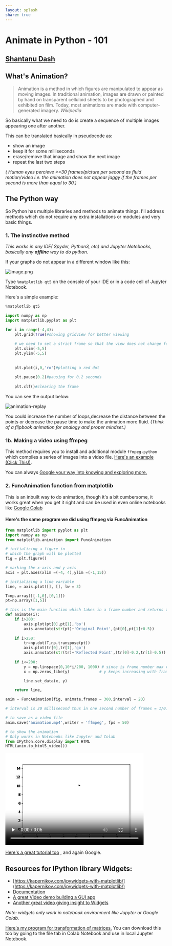 ```yaml
---
layout: splash
share: true
---
```


# Animate in Python - 101

## [Shantanu Dash](https://shantanu.rocks)

## What's Animation?

>Animation is a method in which figures are manipulated to appear as moving images. In traditional animation, images are drawn or painted by hand on transparent celluloid sheets to be photographed and exhibited on film. Today, most animations are made with computer-generated imagery. _Wikipedia_

So basically what we need to do is create a sequence of multiple images appearing one after another.

This can be translated basically in pseudocode as:
- show an image
- keep it for some milliseconds
- erase/remove that image and show the next image
- repeat the last two steps

_( Human eyes percieve >=30 frames/picture per second as fluid motion/video i.e. the animation does not appear jaggy if the frames per second is more than equal to 30.)_

## The Python way

So Python has multiple libraries and methods to animate things. I'll address methods which do not require any extra installations or modules and very basic things.

### 1. The instinctive method

_This works in any IDE( Spyder, Python3, etc) and Jupyter Notebooks, basically any **offline** way to do python._

If your graphs do not appear in a different window like this:

![image.png](one.png)

Type `%matplotlib qt5` on the console of your IDE or in a code cell of Jupyter Notebook.

Here's a simple example:


```python
%matplotlib qt5
```


```python
import numpy as np
import matplotlib.pyplot as plt
```


```python
for i in range(-4,4):
    plt.grid(True)#showing gridview for better viewing
    
    # we need to set a strict frame so that the view does not change for each loop
    plt.xlim(-5,5)
    plt.ylim(-5,5)
    
    
    plt.plot(i,0,'ro')#plotting a red dot
    
    plt.pause(0.2)#pausing for 0.2 seconds
    
    plt.clf()#clearing the frame
```

You can see the output below:

![animation-replay](two.gif)

You could increase the number of loops,decrease the distance between the points or decrease the pause time to make the animation more fluid. _(Think of a flipbook animation for analogy and proper mindset.)_

### 1b. Making a video using ffmpeg

This method requires you to install and additional module `ffmpeg-python` which compiles a series of images into a video file. [Here's an example (Click This!)](https://colab.research.google.com/drive/1zx1a_N2O89cz1CMj1SLeZ_uPuMTveNoT?usp=sharing).

You can always [Google your way into knowing and exploring more.](https://google.com)

### 2. FuncAnimation function from matplotlib

This is an inbuilt way to do animation, though it's a bit cumbersome, it works great when you get it right and can be used in even online notebooks like [Google Colab](https://colab.research.google.com/)
#### Here's the same program we did using ffmpeg via FuncAnimation


```python
from matplotlib import pyplot as plt
import numpy as np
from matplotlib.animation import FuncAnimation

# initializing a figure in
# which the graph will be plotted
fig = plt.figure()

# marking the x-axis and y-axis
axis = plt.axes(xlim =(-4, 4),ylim =(-1,15))

# initializing a line variable
line, = axis.plot([], [], lw = 3)

T=np.array([[-1,0],[0,1]])
pt=np.array([1,5])

# this is the main function which takes in a frame number and returns the new data values
def animate(i):
    if i>200:
        axis.plot(pt[0],pt[1],'bo')
        axis.annotate(str(pt)+'Original Point',(pt[0],pt[1]+0.5))
        
    if i>250:
        tr=np.dot(T,np.transpose(pt))
        axis.plot(tr[0],tr[1],'go')
        axis.annotate(str(tr)+'Reflected Point',(tr[0]-0.2,tr[1]-0.5))
        
    if i<=200:
        y = np.linspace(0,10*i/200, 1000) # since is frame number max val of i is 300 thus the size of 
        x = np.zeros_like(y)             # y keeps increasing with frame till 2/3rd of the total animation

        line.set_data(x, y)

    return line,

anim = FuncAnimation(fig, animate,frames = 300,interval = 20)

# interval is 20 millisecond thus in one second number of frames = 1/0.020= 50 frames/sec

```


```python
# to save as a video file
anim.save('animation.mp4',writer = 'ffmpeg', fps = 50) 
```


```python
# to show the animation
# Only works in Notebooks like Jupyter and Colab
from IPython.core.display import HTML
HTML(anim.to_html5_video())
```




<video width="432" height="288" controls autoplay loop>
  <source type="video/mp4" src="data:video/mp4;base64,AAAAIGZ0eXBNNFYgAAACAE00ViBpc29taXNvMmF2YzEAAAAIZnJlZQAAR55tZGF0AAACoAYF//+c
3EXpvebZSLeWLNgg2SPu73gyNjQgLSBjb3JlIDE2MyAtIEguMjY0L01QRUctNCBBVkMgY29kZWMg
LSBDb3B5bGVmdCAyMDAzLTIwMjEgLSBodHRwOi8vd3d3LnZpZGVvbGFuLm9yZy94MjY0Lmh0bWwg
LSBvcHRpb25zOiBjYWJhYz0xIHJlZj0zIGRlYmxvY2s9MTowOjAgYW5hbHlzZT0weDM6MHgxMTMg
bWU9aGV4IHN1Ym1lPTcgcHN5PTEgcHN5X3JkPTEuMDA6MC4wMCBtaXhlZF9yZWY9MSBtZV9yYW5n
ZT0xNiBjaHJvbWFfbWU9MSB0cmVsbGlzPTEgOHg4ZGN0PTEgY3FtPTAgZGVhZHpvbmU9MjEsMTEg
ZmFzdF9wc2tpcD0xIGNocm9tYV9xcF9vZmZzZXQ9LTIgdGhyZWFkcz0zIGxvb2thaGVhZF90aHJl
YWRzPTEgc2xpY2VkX3RocmVhZHM9MCBucj0wIGRlY2ltYXRlPTEgaW50ZXJsYWNlZD0wIGJsdXJh
eV9jb21wYXQ9MCBjb25zdHJhaW5lZF9pbnRyYT0wIGJmcmFtZXM9MyBiX3B5cmFtaWQ9MiBiX2Fk
YXB0PTEgYl9iaWFzPTAgZGlyZWN0PTEgd2VpZ2h0Yj0xIG9wZW5fZ29wPTAgd2VpZ2h0cD0yIGtl
eWludD0yNTAga2V5aW50X21pbj0yNSBzY2VuZWN1dD00MCBpbnRyYV9yZWZyZXNoPTAgcmNfbG9v
a2FoZWFkPTQwIHJjPWNyZiBtYnRyZWU9MSBjcmY9MjMuMCBxY29tcD0wLjYwIHFwbWluPTAgcXBt
YXg9NjkgcXBzdGVwPTQgaXBfcmF0aW89MS40MCBhcT0xOjEuMDAAgAAAABhnZAAerNlBsJaEAAAD
AAQAAAMBkDxYtlgAAAAGaOvjyyLAAAACoAYF//+c3EXpvebZSLeWLNgg2SPu73gyNjQgLSBjb3Jl
IDE2MyAtIEguMjY0L01QRUctNCBBVkMgY29kZWMgLSBDb3B5bGVmdCAyMDAzLTIwMjEgLSBodHRw
Oi8vd3d3LnZpZGVvbGFuLm9yZy94MjY0Lmh0bWwgLSBvcHRpb25zOiBjYWJhYz0xIHJlZj0zIGRl
YmxvY2s9MTowOjAgYW5hbHlzZT0weDM6MHgxMTMgbWU9aGV4IHN1Ym1lPTcgcHN5PTEgcHN5X3Jk
PTEuMDA6MC4wMCBtaXhlZF9yZWY9MSBtZV9yYW5nZT0xNiBjaHJvbWFfbWU9MSB0cmVsbGlzPTEg
OHg4ZGN0PTEgY3FtPTAgZGVhZHpvbmU9MjEsMTEgZmFzdF9wc2tpcD0xIGNocm9tYV9xcF9vZmZz
ZXQ9LTIgdGhyZWFkcz0zIGxvb2thaGVhZF90aHJlYWRzPTEgc2xpY2VkX3RocmVhZHM9MCBucj0w
IGRlY2ltYXRlPTEgaW50ZXJsYWNlZD0wIGJsdXJheV9jb21wYXQ9MCBjb25zdHJhaW5lZF9pbnRy
YT0wIGJmcmFtZXM9MyBiX3B5cmFtaWQ9MiBiX2FkYXB0PTEgYl9iaWFzPTAgZGlyZWN0PTEgd2Vp
Z2h0Yj0xIG9wZW5fZ29wPTAgd2VpZ2h0cD0yIGtleWludD0yNTAga2V5aW50X21pbj0yNSBzY2Vu
ZWN1dD00MCBpbnRyYV9yZWZyZXNoPTAgcmNfbG9va2FoZWFkPTQwIHJjPWNyZiBtYnRyZWU9MSBj
cmY9MjMuMCBxY29tcD0wLjYwIHFwbWluPTAgcXBtYXg9NjkgcXBzdGVwPTQgaXBfcmF0aW89MS40
MCBhcT0xOjEuMDAAgAAABsJliIQAM//+9uy+BTX9n9CXESzF2kpwPiqkgIB3NMAAAAMAAHgdKF7o
OEqr0MAAHConwNx8wB0DJv2798vtIeGv6QgkeDbwF+UPTzC0Bae267AqB8jLijiflLkcXCBDqJ6n
71JttoaPZUd5SCMD4v9zKnCUX8aPtMwhUK94Xfeq/17IcUwJGamo67XmVspdZ+Um9judgFTOOvdX
9d/7NgH5bvdiplpadcrwwgByiwFvmPIgVp2dpwgOg24LV4MLHP24o/7YO3urcgAAgbNyx+/9KwSl
rmLQjsUYiWXAtUJEjqeic/5lL7+7Pk/9t+hKyiNHiUTdRpHX5+sNleHT/XeqcQ/L7byGgZcmEMcv
Pvl7Rrrk7EdHzkyF9lGr00wcYPKdgRkwJ+FuQWMLumi55OuuchHCz6CHO83CYjBs2P7YWplsAVY8
rg9ODwHqgGabHwZ2AZEABXeDwfm5m37Kywh3Rm4GCZHHb1DjhZheB15bOq6BJTSNJhonLK3fuNZN
ezzbuWp75slCoB7T0iHO1PZFhORNGKpK/qnmGgZr3zfyJhrcbKO/YDG1bOWBfxGKYQdrArsjoNxw
360wTVSdReVKV/Da7w4Xskmdo12BqhLNGk88CZElwYeFPMHR+JHE3f+EyQ0e3L9YnL6C2Onc+JRr
OwQDM22vcWYd9hvmfZBcq+jYl+gXYWkYpVlfChys5oai0VqlniRXvzpo33TYdqTaMRFsrlNK8Z84
CzyBTqzKXWkUtjMBD9kTY4Tmn0QAADAHieUYK7Q82q0PfpHGKqpK/6Zxx3LyqIweK98H0w3gKSNo
0zLIsfC9Y4YMT+BRxcJDgQgL0gsGJ/MOL7mehqrw/K27VwOeIAAHnLenOXCC/zASXQqM1AauxR9X
iEl/DXjWSYyAvhffvpYC9UJI+vJFeqPUcqP/2pZnJgpgRtDkKfbKV4DHrm/wBRWj9CkKWe+DvleC
Xndv1WanhqlDcL6Kp3MFxn3gMywGEqU0Ijq04d4CDVHbuwk4zGCPABpYLAGl0GXL7Ipf56IIKsUo
q2dBuc7PUvlfgHs9eJZwL7wGcNtc9QCb0wp0YnRvLUdSTAejxjLzfg59Q5/Ps4vRVAkZK7MKMwGY
QRy3ROX1sSGq8dYUB0qgQTzeUYI3aevVzsxa6olbliE5E6M2fEHn/EIkeyivbIwq1RGFPKVVnH8O
Opy1G/bckd7RRDFPYyoOAti+cczJh73WBg/GGKK5Xie1dHCeDv3sSYiuZHgUj+U+GJZET9SVlMrs
HU5bnyMMTABo0DKJvpyk7niH2XTxVwgrB7xgdhYvWXZI/2Ak/UAOw2wDLbIa9r1PFWTNRXNVo0Sj
KGc4Juy2IRdI6wcxodajv7gdYGR9I/Ul20LYU8ZxfDY4MC8cveFd8i00yc3xOS28V1ap//3w8wXJ
0ZkJ4ESG+M0lk1QjqmulnQHTUDVQzcB4CkNYrcFMDX3GtSqn/d6dA2NAzsVvPWLGI7wIUD3Bq3aC
GYHDZx6FLVtUH40pCgp7zDpa/2KICg69mqlSUjCDFWibnJLQlk347jmZ6eAhv+P8VVN8Be8tLDaL
Jzam8resf24feYaEDAX7KVXlcaXfXmFDFGz8zZnNRz7oSwPfFvIqYwCtqsiL2V2bweH9RJ3Spdde
pZxvB1bgVF+ipwsHkTJN6IGqWcaCMcpf0ASmhd/fSqLe5mK/+zhbt1ds7MYubfdbaQn7ledgik+4
GYN47bIP2JjUBVlcXFJCg4SUogYyS2y3N620BaavkOCp3LGnzPxJrjC6bwdPkG9MRuyEMgwCyZ5e
6igvbg0Ay6rTt67san+hBP+7L5snqzS2xfm2z4or2fMs341jdKsYfXbboo4KdcXz+RP/cWRKNtda
qJnUA55amW4ul1EpmEkrCFJ4FD+GVir8hbBYQVsY/IH+u4//u+MXCtGPvKAef0hIls1LigDq8nvX
000XVRxLbavqGIRG01F6/8MrYx43ijjMbu/VNL1QYtJDc6KhfUU+hWIR0kBBN1Grwe2yGlynmbwc
DoW5eydWoxvg9LcV+eIQ5ccRQc3JZoRP1D1kADkkJHde32uD8rTBwl9ODOr41E3Ge4Pugq+J+3vY
Gq3zErpUnpUgSSFHOMmXxrFWR6LKBODBQPXh/TW2tFctjGG5cpH5wVzAqHy2G+kst9CkHVNvOP40
omRcn9tHluz7bTBAi85xTihPA2eS9bWqLizA5DIXEaK5vR4ch/JSCa1x+bztyf4KKUezhW8aDhZX
cOuY4tJfpyLttAdHjoXJ/at//jQ0XjyCBIBhnfN6RgZkAKbQQQAAARNBmiRsQz/+nhABuS3UdQBE
lbY0UlQJYtwhr6lyk1EF6q/LTFONawFneU6xDlXWaIpH6RVRrrBRjv1MvR0l8FG9GDijmaZLfR+e
cb2v7lT1A3DMo7gb2gW+jA8v+Pxb7nei45msuhggbQ+vpldqofkjPr9gHT//RcG9A2lM2XgmWtcT
WMp25NqjUgNM+VYSfapIFTlOjBYkoIF0TmY1tpR7G2NWDUZQegX8dtaCVbp8WxUhNhAwY06Du+vP
jpYXiScfqa2xzLpmt30YEyy/mHKKTW9D+6ijlO53sRC0zzcbCg23Uj+tqj0EG3VTDo5K8FaQ9zGl
+GUco0z1RW0YatwLdy/nwwZhGg0oqagwdoQMX1Kz8AAAADdBnkJ4hH8BDTL0zfkGSfQ08pI40BNy
hz2cF3+EnMJT5coDw2oGzORRXXXWXkSkTC/iNuCXVMZzAAAAIwGeYXRH/wDiRTFlCGU9jdCpPxHo
eWAAAAMAQ9wTRzlnYJDQAAAAHAGeY2pH/wAAKyodMy3c29TD+zHy2HQ9HviI84EAAABBQZpoSahB
aJlMCGf//p4QAABT/dY4Ah4YC229RoTPdkZPfWpgzuWgAxPcTb0BvEE6bLUWSJLnQ0wrm/+HF6Q1
IKkAAAAhQZ6GRREsI/8BDTLVRZossN3ZXMXRqhU6SyWPn1k38lzxAAAAHAGepXRH/wAAKygMcgds
2CvXZ3GhyDv0Jm1qPOEAAAAUAZ6nakf/AAArObED0D8i+L3nQMMAAAAdQZqsSahBbJlMCGf//p4Q
AABUUnkaRqHxcTexp4AAAAAaQZ7KRRUsI/8BDTLVRZogrYR71kB4yaqUHnEAAAAUAZ7pdEf/AAAr
IunjyO3fBD8hWmwAAAATAZ7rakf/AAArMtgnnL2g8LuEwAAAABdBmvBJqEFsmUwIZ//+nhAAAFRS
pMOnAQAAABdBnw5FFSwj/wENMtVFmiypCPesb+3GfwAAABIBny10R/8AACs+keOS6Hh6ZsEAAAAS
AZ8vakf/AAArKgoH7RrwXvNgAAAAKUGbNEmoQWyZTAhn//6eEAAAp+HXBxMgtSnzZr+yfUrndNf/
UY7jNYgQAAAAF0GfUkUVLCP/AQ0y1UWaLKkI96xv7cZ/AAAAEwGfcXRH/wAAKxhpPn5LNqJGxhEA
AAASAZ9zakf/AAArKgoH7RrwXvNgAAAAMkGbeEmoQWyZTAhn//6eEAAAp+/9GSAb2gdoOrkHc11h
t2hE4t/ph5FHXVv8ExqFGjP1AAAAGEGflkUVLCP/AQ0y1Us29Zg4IA1GenvxRgAAABQBn7V0R/8A
AFaJhALfuCkacLC0gQAAABIBn7dqR/8AAFZzXSPQPqzwoREAAAAXQZu8SahBbJlMCGf//p4QAACn
/+tsKW4AAAAXQZ/aRRUsI/8BDTLVSzRBWPx71jf24z8AAAASAZ/5dEf/AABWRc4zyOz4gelAAAAA
EwGf+2pH/wAAVmWwONy9oPC7hMEAAAAXQZvgSahBbJlMCGf//p4QAACoodW2FLcAAAAXQZ4eRRUs
I/8BDTLVSzRZTfj3rG/txn4AAAATAZ49dEf/AABWUBieJQUuEG3SgAAAABIBnj9qR/8AAFZUCkft
GvBe82EAAAAXQZokSahBbJlMCGf//p4QAACn7/0ZMgQAAAAXQZ5CRRUsI/8BDTLVSzRZTfj3rG/t
xn8AAAATAZ5hdEf/AABWiYQvE2V0EFOJgAAAABIBnmNqR/8AAFZzXSPQPqzwoREAAAAYQZpoSahB
bJlMCGf//p4QAACoBV+GyZAhAAAAF0GehkUVLCP/AQ0y1Us0QVj8e9Y39uM/AAAAEgGepXRH/wAA
VkXOM8js+IHpQQAAABMBnqdqR/8AAFZlsDjcvaDwu4TAAAAAKEGarEmoQWyZTAhn//6eEAABT8Ou
DiZBalPmzX9k+pXO6a/+nqxjlh4AAAAXQZ7KRRUsI/8BDTLVSzRZTfj3rG/txn8AAAASAZ7pdEf/
AABWfR4zkuh4embAAAAAEgGe62pH/wAAVlQKR+0a8F7zYAAAABhBmvBJqEFsmUwIZ//+nhAAAVAK
vLGS8CEAAAAXQZ8ORRUsI/8BDTLVVmiyl9j3rG/txn8AAAATAZ8tdEf/AACtEwhOE2V0EFOJgQAA
ABIBny9qR/8AAKyoCsftGvBe82AAAAAYQZs0SahBbJlMCGf//p4QAAFQCr8NkvAgAAAAF0GfUkUV
LCP/AQ0y1VZospfY96xv7cZ/AAAAEwGfcXRH/wAArRMIThNldBBTiYAAAAASAZ9zakf/AACs5rVj
0D6s8KEQAAAAF0GbeEmoQWyZTAhn//6eEAABT9/6Ml4FAAAAF0GflkUVLCP/AQ0y1VZogq/se9Y3
9uM/AAAAEgGftXRH/wAArIuW08js+IHpQQAAABMBn7dqR/8AAKzLYFtcvaDwu4TBAAAAF0GbvEmo
QWyZTAhn//6eEAABT+Dw5LwIAAAAF0Gf2kUVLCP/AQ0y1VZospfY96xv7cZ/AAAAEgGf+XRH/wAA
rPo205LoeHpmwAAAABIBn/tqR/8AAKyoCsftGvBe82EAAAAXQZvgSahBbJlMCF///oywAAFS4sJ6
JKkAAAAXQZ4eRRUsI/8BDTLVVmiyl9j3rG/txn4AAAATAZ49dEf/AACtEwhOE2V0EFOJgAAAABIB
nj9qR/8AAKzmtWPQPqzwoREAAAAgQZojSahBbJlMCGf//p4QAAKgAeYQW1bJV4LgDQnTlQ8AAAAX
QZ5BRRUsI/8BDTLVVmiyl9j3rG/txn8AAAASAZ5iakf/AACs5rVj0D6s8KEQAAAAGUGaZ0moQWyZ
TAhn//6eEAACn7/0Y43jUPEAAAAXQZ6FRRUsI/8BDTLVbNEFXcx71jf24z8AAAASAZ6kdEf/AAFZ
FygTyOz4gelBAAAAEwGepmpH/wABWZbAoFy9oPC7hMEAAAAYQZqrSahBbJlMCGf//p4QAAKgFX4b
JbAgAAAAF0GeyUUVLCP/AQ0y1WzRBV3Me9Y39uM/AAAAEgGe6HRH/wABWRcoE8js+IHpQQAAABMB
nupqR/8AAVmWwKBcvaDwu4TAAAAAF0Ga70moQWyZTAhn//6eEAACn8HhyWwIAAAAF0GfDUUVLCP/
AQ0y1WzRZSuY96xv7cZ/AAAAEgGfLHRH/wABWfRoE5LoeHpmwQAAABIBny5qR/8AAVlQC8ftGvBe
82EAAAAXQZszSahBbJlMCGf//p4QAAKfv/RktgQAAAAXQZ9RRRUsI/8BDTLVbNFlK5j3rG/txn4A
AAATAZ9wdEf/AAFaJhCME2V0EFOJgQAAABIBn3JqR/8AAVnNZePQPqzwoRAAAAAYQZt3SahBbJlM
CGf//p4QAAKgFX4bJbAgAAAAF0GflUUVLCP/AQ0y1WzRBV3Me9Y39uM/AAAAEgGftHRH/wABWRco
E8js+IHpQAAAABMBn7ZqR/8AAVmWwKBcvaDwu4TBAAAAKEGbu0moQWyZTAhn//6eEAAFPw64OJkF
qU+bNf2T6lc7pr/6erGOUh8AAAAXQZ/ZRRUsI/8BDTLVbNFlK5j3rG/txn4AAAASAZ/4dEf/AAFZ
9GgTkuh4embBAAAAEgGf+mpH/wABWVALx+0a8F7zYAAAABlBm/9JqEFsmUwIZ//+nhAABT9/6Mcb
xpDxAAAAF0GeHUUVLCP/AQ0y1ZmiylMY96xv7cZ/AAAAEwGePHRH/wACtEwhCBNldBBTiYAAAAAS
AZ4+akf/AAKzmsbj0D6s8KEQAAAAGEGaI0moQWyZTAhn//6eEAAFQCr8NkswIQAAABdBnkFFFSwj
/wENMtWZospTGPesb+3GfgAAABMBnmB0R/8AArRMIQgTZXQQU4mBAAAAEgGeYmpH/wACs5rG49A+
rPChEAAAABdBmmdJqEFsmUwIZ//+nhAABT9/6MlmBQAAABdBnoVFFSwj/wENMtWZogq5jHvWN/bj
PwAAABIBnqR0R/8AArIuSpPI7PiB6UEAAAATAZ6makf/AAKzLYEqXL2g8LuEwQAAABdBmqtJqEFs
mUwIZ//+nhAABT+Dw5LMCAAAABdBnslFFSwj/wENMtWZospTGPesb+3GfgAAABIBnuh0R/8AArPo
ypOS6Hh6ZsEAAAASAZ7qakf/AAKyoA3H7RrwXvNgAAAAF0Ga70moQWyZTAhf//6MsAAFS4sJ6Gyo
AAAAF0GfDUUVLCP/AQ0y1ZmiylMY96xv7cZ/AAAAEwGfLHRH/wACtEwhCBNldBBTiYEAAAASAZ8u
akf/AAKzmsbj0D6s8KERAAAAI0GbMkmoQWyZTAhn//6eEAAKgAeYQXn1+LOZGVk/zF2SjPVBAAAA
F0GfUEUVLCP/AQ0y1ZmiylMY96xv7cZ+AAAAEgGfcWpH/wACs5rG49A+rPChEQAAABlBm3ZJqEFs
mUwIZ//+nhAACn7/0Y4FkaIeAAAAF0GflEUVLCP/AQ0y1fNEFXEMe9Y39uM/AAAAEgGfs3RH/wAF
ZFyPk8js+IHpQQAAABMBn7VqR/8ABWZbAj5cvaDwu4TAAAAAF0GbukmoQWyZTAhn//6eEAAKfweH
JYwJAAAAF0Gf2EUVLCP/AQ0y1fNFlKIY96xv7cZ/AAAAEgGf93RH/wAFZ9GPk5LoeHpmwAAAABIB
n/lqR/8ABWVAEcftGvBe82EAAAAXQZv+SahBbJlMCGf//p4QAAp+/9GSxgQAAAAXQZ4cRRUsI/8B
DTLV80WUohj3rG/txn8AAAATAZ47dEf/AAVomEIAE2V0EFOJgQAAABIBnj1qR/8ABWVAEcftGvBe
82AAAAAYQZoiSahBbJlMCGf//p4QAAqAVfhsljAgAAAAF0GeQEUVLCP/AQ0y1fNFlKIY96xv7cZ/
AAAAEwGef3RH/wAFaJhCABNldBBTiYAAAAASAZ5hakf/AAVnNYjj0D6s8KERAAAAF0GaZkmoQWyZ
TAhn//6eEAAKfv/RksYEAAAAF0GehEUVLCP/AQ0y1fNEFXEMe9Y39uM/AAAAEgGeo3RH/wAFZFyP
k8js+IHpQQAAABMBnqVqR/8ABWZbAj5cvaDwu4TBAAAAKEGaqkmoQWyZTAhn//6eEAAU/Drg4mQW
pT5s1/ZPqVzumv/p6sY5Qh8AAAAXQZ7IRRUsI/8BDTLV80WUohj3rG/txn4AAAASAZ7ndEf/AAVn
0Y+Tkuh4embAAAAAEgGe6WpH/wAFZUARx+0a8F7zYQAAACNBmu5JqEFsmUwIZ//+nhAAFP3/sqAE
Vn5wYZPBT3wQKiIgwAAAABdBnwxFFSwj/wENMtamiylAGPesb+3GfgAAABMBnyt0R/8ACtEwg/AT
ZXQQU4mBAAAAEgGfLWpH/wAKzmsM49A+rPChEQAAABdBmzJJqEFsmUwIZ//+nhAAFRQ5vsJxNwAA
ABdBn1BFFSwj/wENMtamiCrgDHvWN/bjPwAAABIBn290R/8ACsi5GZPI7PiB6UAAAAATAZ9xakf/
AArMtgRmXL2g8LuEwQAAABhBm3ZJqEFsmUwIZ//+nhAAFQCr8NksMCAAAAAXQZ+URRUsI/8BDTLW
pogq4Ax71jf24z8AAAASAZ+zdEf/AArPoxmTkuh4embBAAAAEwGftWpH/wAKzLYEZly9oPC7hMAA
AAAXQZu6SahBbJlMCGf//p4QABT+Dw5LDAkAAAAXQZ/YRRUsI/8BDTLWpospQBj3rG/txn8AAAAS
AZ/3dEf/AArPoxmTkuh4embAAAAAEgGf+WpH/wAKyoAZx+0a8F7zYQAAABdBm/5JqEFsmUwIX//+
jLAAFS4sJ6GMqAAAABdBnhxFFSwj/wENMtamiylAGPesb+3GfwAAABMBnjt0R/8ACtEwg/ATZXQQ
U4mBAAAAEgGePWpH/wAKzmsM49A+rPChEAAAACNBmiFJqEFsmUwIZ//+nhAAKgAeYQXn1+LOPOot
yz7JRnooIAAAABdBnl9FFSwj/wENMtamiylAGPesb+3GfwAAABIBnmBqR/8ACs5rDOPQPqzwoRAA
AAAdQZplSahBbJlMCGf//p4QACn7/0Y6uAME5NYA3oEAAAAXQZ6DRRUsI/8BDTLYDRBVvgx71jf2
4z8AAAASAZ6idEf/ABWRci2TyOz4gelBAAAAEwGepGpH/wAVmWwItly9oPC7hMEAAAAXQZqpSahB
bJlMCGf//p4QACn8HhyWDAkAAAAXQZ7HRRUsI/8BDTLYDRZSfBj3rG/txn8AAAASAZ7mdEf/ABWf
Ri2Tkuh4embAAAAAEgGe6GpH/wAVlQApx+0a8F7zYAAAABdBmu1JqEFsmUwIZ//+nhAAKfv/RksG
BQAAABdBnwtFFSwj/wENMtgNFlJ8GPesb+3GfgAAABMBnyp0R/8AFaJhB9ATZXQQU4mAAAAAEgGf
LGpH/wAVnNYU49A+rPChEQAAABhBmzFJqEFsmUwIZ//+nhAAKgFX4bJYMCEAAAAXQZ9PRRUsI/8B
DTLYDRZSfBj3rG/txn8AAAATAZ9udEf/ABWiYQfQE2V0EFOJgAAAABIBn3BqR/8AFZzWFOPQPqzw
oRAAAAAXQZt1SahBbJlMCGf//p4QACn7/0ZLBgUAAAAXQZ+TRRUsI/8BDTLYDRBVvgx71jf24z8A
AAASAZ+ydEf/ABWRci2TyOz4gelAAAAAEwGftGpH/wAVmWwItly9oPC7hMEAAAAtQZu5SahBbJlM
CGf//p4QAFR/o+gQhFotSn4+Wx2x3wtSucUQciznJjLFNDegAAAAF0Gf10UVLCP/AQ0y2A0WUnwY
96xv7cZ/AAAAEgGf9nRH/wAVn0Ytk5LoeHpmwQAAABIBn/hqR/8AFZUAKcftGvBe82AAAAAnQZv9
SahBbJlMCF///oywAFS4sPnAcjjdjBxQSPN59YdlUpN0gGNBAAAAF0GeG0UVLCP/AQ0y2tospPQY
96xv7cZ+AAAAEwGeOnRH/wArKAxIjS0FLhBt0oEAAAASAZ48akf/ACs5rCTj0D6s8KERAAAAF0Ga
IUmoQWyZTAhf//6MsABVEMbaEMGVAAAAF0GeX0UVLCP/AQ0y2togq3oMe9Y39uM/AAAAEgGefnRH
/wArIuRVk8js+IHpQQAAABMBnmBqR/8AKzLYEVZcvaDwu4TAAAAAF0GaZUmoQWyZTAhf//6MsABV
ENLyHQOnAAAAF0Geg0UVLCP/AQ0y2tospPQY96xv7cZ+AAAAEgGeonRH/wArPoxVk5LoeHpmwQAA
ABIBnqRqR/8AKyoAScftGvBe82EAAAJJQZqpSahBbJlMCFf//jhAAUbUIujM7t8ExsyAhUrtzEVE
wLp34SqCRQocTF7gl7io0slzjDX4AtgJqqAIOiU3re3XyZ/UrtUzJ0iOkmAYNBiJc3m0VIWcZbTU
+m0JKKbAi+AcUKVNP7jDNO2yuqsYrD6up9KuzkybJUnZp6Vfi+6NExsx7bSBIoO6A7cwRhpzp9Kn
Qhq0x5mAr6HZdbG5cE3HrSoF47DLjAf41wNP9lDlA6g30huvgKhJ5J3HD29dC5GTp1yzbDMlMHhW
iZvo4DpiJUSw17BUDgepUhBmO70jkM+0FERgvRSBeoA1NxBDwWuQXGYkkDNN3wUzdhN02+398h3K
SxEYYoe8swAMBMSQaI4NV0UYkojA/A6Trn1YOePaQq5lCFrLHfpqziWLU1m1dkMSbKT0PykcZTE/
euL1mybqXI5vKIUdDXZhN11UzpZx+vtiPftbRx2Qct75ommSV2vVvlb4UKwwoE+0VoXGBV55PE9j
Im8rr4+cinO8t9vm5W6UeScx7jn5hnWyEoVi4Kx24EmEdDl6E+f8HUyAG9xLlBz8l2XycRHMitoT
g9oqApMsnCM6RfgObkSM+IAfg7GVdyhQD7zumAhSNJeKvuJWZ2Hvm6FT+EyaHuzl5otoUKWZj2Nt
3LS+Dd75s7vZ/2VmiR1R3jICkq+eRaaACtG1i6I5yYB1OKwjAIQiUJKWcd++4claExRpfrZeKPjT
f4aElV2VFL5R8gT1q5GyOXKgHEoFuczqYFX1BUX3rvloyg32h33BAAAAH0Gex0UVLCP/AQ0y2tjw
yze/LAdmN7/OCKpZxqXheQ8AAAATAZ7mdEf/ACtEwg+QE2V0EFOJgAAAABkBnuhqR/8ABPswkE03
M9lOaunomlfqkEZAAAABVEGa6kmoQWyZTAhX//44QAAlsAniAoYrFmcyqqs9H76tNpOI0VWTk1jn
NlSDtKkIVmAAnp1BsINfQ5bcDdNFse3K4PoxxJuKECHIegCZyTWo8fEMGfYa1BNNDaj9RUIpEe5p
8PAtuXUibSd3owoGeJ7Bqh+5hUi8MeQnr/XWvlXOs3AEFnPOFsC8115WZmXRfJryYj4HYAqoqgpa
i7qToU6ueD+o1n4jECMGVxX+ZHcYDq5fGxJkHhNmstBFX9kpbyZFhzVnR9xdcM0uOCPMfT94RT+3
1jB7qFpdcg06cbCZSt4OPDkrLFrnqiqzULQIh7Q/53n1v/PpMmmx5bKlDfF4RYw1OQSGreuLL6Mb
XS12rLC97sdQ/NoPZ75C6NNGu40GipgfzvdS0eFFAyuQ2lUwqCJR2LvEFsnvNkw1Q+8iAybvwx2h
FYFmF3Elfzr/kaqW3oEAAAEEQZsLSeEKUmUwIV/+OEAAJaJqgBaxV491PwlWMIC4ddnI6XNXhmZI
y6iv83m31+YDO71cjTfXm25p22S+2m3oPS8eClgzQW9EH/Wud9NBh1kykrz0HCEAp2ZMlgxKBr03
04g7Pb/y24hL2LW2nme3rKLPhunxHGVPupsKfLNhI9ndhr2RQg1ygZLyEKZR1lzb0EevgNGwTseO
zu5pbEgbn8QbaPH1mAZb0Hu7qoxO75HoP4B5d/uUv+DTQP/53iXsVVSK+znpwiuL7d0Kz7tfDRtB
g3KJJb6f653E3Vf0FEfN55Pw6ferb9k29P4i653GaSGdeG/FM1yd2ZcArU6pVD1Lb0AAAADKQZss
SeEOiZTAhf/+jLAACcEMEAQje+iyb+Ja2+oQuR2PX8vRHEJZUpqsvVw6jL9O1AXtFtO7RQekvIR6
r85qtbHs9p+MC8vSRUnqAPn9dLWwz1ZHBmxpnFgQgCMv+DRkjQ6NDp+Jg7XaYMuWWNGpFwXmFVxV
vzAtMDOEEL2DoguR/TntqY+C6/RwTTQ2z9Ow9YCBSQqHiBREr8OtbZIpLs1kijfRsF+u6mVrDcdX
VVsPGRoKK2iE5sT/Q1EVm2ekTB0ulcbuxes/0gAAAKNBm01J4Q8mUwIX//6MsAAJwQwQBCN7338k
7FnXeuVRVL91m88WEGLRTApZIEgEJA4AgkZ9kHgD94gLi0ZdnONxlJHxEN0rGAez+iXg62+xQ4Nl
B/GLwufpYWUue5w0OIGgSzs1d4jCr7waCLFzI0B78rApJzZzAmFI1wJt37u9VRY9ArFhpvstaIKH
KRSf5tpZ68/DjjwF9TZ/e7dcY8WzNdMLAAAA/kGbcEnhDyZTAhn//p4QAAmr/9cAHSGDpwFVV/C8
7ysQLqSO++QTz3D4su14MD4vTb0tgZy/TckGOSxnKDEEs3fcKlGTJbN0cQEZ7b9rTUt7bPtdjMk2
wBV9XJ9ysUgCTzoEui8K3Fe91eOIvHd6jJB51lhwFkXVPAAM3bNDjg63gonuDHUPTCD02+3Ii3st
OjGMaT2zzF3jF+JNfasYxOXfB0wsad9Ux2XQ/JTqgs4504nzYnKd7KulXL5Aj8AAncwVN4XOcGsB
zwDPWsXfB26TYC29GxdsoqFG7LblBuWo9NWATmsYgdvJ5bSWZAIk0Mny64uzScT2Z3vXsx/5AAAA
EUGfjkURPCP/AQ0y1Wl4VubBAAAADwGfr2pH/wACfKZSboip+AAAAMBBm7RJqEFomUwIZ//+nhAA
Cakh4AHSGC2YjeVLvWvwrpkpWiv0RXMcwiyzuam4vWihV6bajk+rx2zYev0rMhg/Q7bxoytSrbWG
86T+5+9VOIKvCvUBkwwU7WXRKXR2Ike3THveYlxGZy1uYlVVft25OYQ9soffBvjquUuSUwHeHcH0
GU3t3ZPUhF42vduokJlHjMbQ1pPK9Swzyp+n0CKQNajUjYgxmMt3i/7t3xyRdJ4EIZP+2en7KU/O
EN2Li8AAAAARQZ/SRREsI/8BDTLVaPZv7zcAAAAMAZ/xdEf/AAE+FyRLAAAADAGf82pH/wABPs1i
lwAAAKJBm/hJqEFsmUwIZ//+nhAACakh4AHSGC2BNiSTXb0Z0CUNHeHUBA4KwdVhEC6FKIEKSvoy
mqdOY/F/QXI1VbOjnu7hzVtldGV8jjyeLQRcBmACu95QIuJJKlUGZoBAD7h5WHdgtUhHwa3DKL+E
jwnKHacp02ptNT4UDpwGOSppzPIH2PRE9wlZ6vltm6g4bc5dNUJQj6zIzZVJwbFVmTdqW3sAAAAT
QZ4WRRUsI/8BDTLVks3FMXbIEAAAAAwBnjV0R/8AAT4XJEsAAAAMAZ43akf/AAE+zWKXAAAAZEGa
PEmoQWyZTAhn//6eEAAI6RLkAcmcBRLn3AWNUA0hPPqlNsR1HtKjKj5YQp4bISCPzFMLR/VQrcYb
NO3T10TalZBY74lsmhXB4Yc0064oV919UvJ4ZMfYzStwcFlGy4i6Im4AAAARQZ5aRRUsI/8BDTLV
aYKoDbEAAAAMAZ55dEf/AAE+FyRLAAAADAGee2pH/wABPs1ilwAAAGxBmmBJqEFsmUwIZ//+nhAA
Cakh4AHSGCv5l+3PgovqLUxE5qZ5v2bX4IZoBH8bSiLnzccCX9RabfZhQGDSShuCuIPrEIWrz/sJ
IjEXmj1exmx5r76jpCtiIusKZKeSrV8Ll1ozdrpNm/nBHrEAAAATQZ6eRRUsI/8BDTLV5Z43vf1M
IAAAAAwBnr10R/8AAT4XJEsAAAAMAZ6/akf/AAE+zWKXAAAAOUGapEmoQWyZTAhn//6eEAAI6RTI
AG6z2s7p4XwUoMQ1y/eXJ5pJfh5hAqRq1UHoMH/gqhe1KnCggAAAABNBnsJFFSwj/wENMtWGXOCP
rbfBAAAADAGe4XRH/wABPhckSwAAAAwBnuNqR/8AAT7NYpcAAABDQZroSahBbJlMCGf//p4QAAjp
EuQBx2XcANNgdFWz+/UdlfgUAGwB91j8Opqaq3dS9+wMjP+vR1DzKVrtQZLEMy+oIQAAABFBnwZF
FSwj/wENMtVpgqgNsQAAAAwBnyV0R/8AAT4XJEsAAAAMAZ8nakf/AAE+zWKXAAAAQEGbLEmoQWyZ
TAhn//6eEAAJKSHgAWFifEDXIdRsHl6lEqshIHc833006SsnyNNMmolXM63SW0UR67C6T4agRBAA
AAARQZ9KRRUsI/8BDTLVaYKoDbEAAAAMAZ9pdEf/AAE+FyRLAAAADAGfa2pH/wABPs1ilwAAADhB
m3BJqEFsmUwIX//+jLAABMCyo4AmbSxyh6V2vGpeaM6T1HrS7/fj2uqDM7ALHBt5N6jR0UxEvQAA
ABFBn45FFSwj/wENMtVpgqgNsQAAAAwBn610R/8AAT4XJEsAAAAMAZ+vakf/AAE+zWKXAAAAPkGb
tEmoQWyZTAhf//6MsAAJAPcgBBykHVX1544pgd9nenSMNe5bYgdfTSERV7rir8897K1n/3gr8D4b
v5FgAAAAEUGf0kUVLCP/AQ0y1WmCqA2xAAAADAGf8XRH/wABPhckSwAAAAwBn/NqR/8AAT7NYpcA
AAAjQZv4SahBbJlMCFf//jhAACGinYgE0kM1fJjnHOwEefTVYLcAAAARQZ4WRRUsI/8BDTLVaWeA
bYAAAAAMAZ41dEf/AAE+FyRLAAAACwGeN2pH/wAAAwO7AAAAFEGaOUmoQWyZTAhH//3hAAADAG9A
AAAAGGdkAB6s2UGwloQAAAMABAAAAwGQPFi2WAAAAAZo6+PLIsAAAAoAZYiCAA3//vbw/gU2O5jQ
lxHN6J0zH78VuLo0N73OAAADAAA33OZE/sqTBubAAALzSvhHQgOIBqYduZ/L46m1QFuiTNGPCvc4
Ojs356pspb9xq3soABQL+9WbX753cxLHdnRtdMDdM9ryyrBUjnCl2U519DTJQO3G92HsL7PTSK3T
4liMft6WQhMqgRZCS7vAvKgn3w4DvfJBVWbBiCBseYu4CjN5scDQtySW4F9b2Nr9/WNlYPysOCzz
KIrN8WeTbPnzFlf4+wFfEs0SbC/ZwAWN0GIrJacr9XNF2ZafFQtAtyvTd644pqXa2pc8A/zbDb/t
0Ygz/73w+OfBxtckztqgyPotog3woZhevETsns+cJyQxcz/Zb9cctI6dm0gemxFmX0L7Xf4qKQ3j
U2kS5YSgI0EBJjdAOz1n2GFh055BhRnIme9CqekOehXTiS7FE77g4ooeFy1lnWdzOyHE89eHX499
LZyA5npVAwbkA8dYDHAJaAWzsIhJZ7gqDo6/ZcYh0lYUHfq1ICDnXZXaHadJXO2PdWxnld4tZbgQ
4rTSu4XUoFjSMarYaF4E/SghLw3o2TgqKe0RM8IZA5k2Z/oSVIQdAx9i9gWvAt7jwuVslPKyrMBy
vNWycctpOLVoHIHPns/D6pRDz9N/LF0iTKhdHGFrVPJRH0owbANv990FOcsEJeytFjgw+CrykmPu
gyvLx1a7QV/nnD2eIuk7/2HUWf4+q6qq2lzALCrMMXqgHFXExXSDNdpSHatdjcoMp2FPV/hlnP7x
IanoVUumZtSYKKTciqNAJ1iwpkxhxZQmvWJRbi4xz7zUX/aXh7bG/qB4KAK/p3S9i+ux3znpZHKY
IInpTGuf9ACpKV1nKBTbngQu6LD0MvVfZrjvvhgaMwAAScuAP0kWVilnf/wm3xOANUrijFkuzx9x
J3tKwMyccv7dfGAaEkGWLS3WbZSh1u08kb/TlDxZuP3mOn2WzWzRJFb1uCrbbFjVu+qlTD8YALPr
EA/JM7AZ1cGCO5mhh+atEeCgkKaTHpJ7fcBjGinYoujIkTcRrkWurl9utzDveT7S0nzDO3G3Z/o4
NJ4+/OMzodv7gGWZV1fDdukl9XOKrNXWfe3NJMSqNUlcWJaTz8myMISaAYbJbgI8vEjW7D568r4C
+8KGCpP24Jnx5i1UUuvA2vqFcRQSwxQeX14e+Zsc6RobxEgXb5/xsQYsUSCHP3P5J+Kh9ydR/WMY
Ldy21XWVO/NA4cmp8a6pb+QypTf5kWa/1eEVsA9s6+oAdPSQ3KoYFcy5Ir2VtzX5TPOOxjM8CQiU
a4RnfJMeAI/1T5bwZDPMlyTqGUFmEOWZo121nC+jLJzz8co7BoBtiQcIXM+E7KJYAFodbdpusEGQ
nF0LDZwnyA3ZS1osgrJFM1mydpUxQgcPCxURuvaJIA1dlf3a7vduTZVbRvJDflaAUKOYZ7xL8JZr
KkBsBBgjIO+bPvqmUG7NVZrfrOxZBZgB31skmga9dXEoMao813VGdaVaiGtQORpvtUtyS3PstuAp
ZqzBTmzoDyFVsp/UC3OyW4dbgTHGwHvTWca+iuNF6kxyzMadAhLYkTyzIBUwpjZKeRyW6MM0wOJM
xoCtzLhoidZ2CkiECYgXUnf7XyhnpjH0v9jtoJqxkNIJOlUebeLoOSd2ns5b6KJirltvj1WUpqqe
TtIGEYABE2PbTMvtV1Yk1h13P9D4ugonPaAj/RMjmSjKDpIqrnSn1ujunoz5wIEbt6Gdbf4541er
quPVTSCHmUX2sQTsuFvNwJOk3GriUYHnfp8ENaJ/t1kui0sPfP/s4d+pj5uJA6xkjFi6DSjapJfP
8nhc/p9sN8Ate0Grc33Y6FwyNsL7yEwQ6vxUW/MMqWHV7LdoXoo3aN2vnZUIQbqifZadafjPVCck
hZWBDSe7Tea31MdirQOegKC6Z9OLMPlQzrRGstCdMvFt/f7fTzrdAXuDxcMaYtQrSU4s8M+7C611
EVwecfLrJ/cIwRcsHbiEF4RZ7EabFbPNNibGb0HsF9velW1rKB7bqugTbsWqQIw4nuoL6JyP7mgS
TuXgA6IaDbNACjgL3ov5WPfaieZW/qWA1hVqCzKae2YjRgzviJ+QtUOXcDXRUXgSIacKcewaBSu8
1InJLuhCDz7mdx3YN0SRMoWKxUNHoaRbFY5HjDTB4LcRiNX7x7k2IOya+MHpq2dO5IBbMNLr5uI8
2p+hgMYsKyI0KOuVa6IQXFo94X6CA6w4kauYkSyk9WPm/rTeyjczNc7nIL91Mw2L8pvIFDlF+1nR
083VU1IZGbr7LyyUJPN08fPcpEvx+pvJmLvXn2MMNRR5zGo6yeomSawK8nyXRaWKm80ITZctMKEC
u9flD5Ek1KHzYLYp2/oqZ222y9RbI6SUC01KFvvLFYVRgBIqCBmvbxDkJH5XDLv4smhu/S/R1ivN
h//zhUEDjL/Ce4JEbGQjj8y/8RALNisgGpelgcg9MxBiiPN4oLqayuDVg8nf+3cSWR7E5fJZ3bRa
obxW7tQtTw0LXc8G6FIlCBY+TdQXBh9xxzAcnDDzW8XSVQN3l4Nh2vdS1HZggASxFtfwWJrz8Ike
q62IuOg9UwRABjWPFYWQJNKage0eIdM0DEvJpPtPLn1spQPRfnaMSS5CPQEnGvfWH/d/qRwd1GH7
HzVbnJytK/4QgGOzK9HkP5VdeQPZvQY+BoeS23WxKbXw3Con33/j55N7520w/8Tu5Y/voWHk536F
yxuV4/P/cWo+V8YBbkl8fqXwoHTbbKm9dlytJxaoaHBrrPkbn5aS4oL1izwQbyEeh6zkOX67maSy
YjmInvEixTK1+KEZWNwB87qVTEVU/6xPgqP4MmjYQDN9U9XrfJapROl51er9N0AKoXke+2JBE01x
Fz/Cx2ydFW2t1KB5+koGecs7mX7SQ6N7bjQocrvWVz1wPqvcKd0jAnq/Ias9EyRwU2ioqzmF/JpW
KqCB9/CdNTjyP6ilQN1c5+GFNLsMaH7Th2CLwGLYjhwyXmNa4ESTMyw4AE5N85L3QW7crTw71joL
N2EZ33HGh40vckQbRCjK+zqeGVriOMoV3hTiQfJ+d7dww/WR50cOeo98Bbb3C/afHBnE6fUb4lqL
ZaLWAk5I1TZjlLJZEc8l7Wd/DNAGx/BvUqCLr0UBAAPahQFSmvrsBhjy15ncHvZxgiiRuqdA8AbN
c1YXq+7BmncviOh+7qjT8Hkm10+nnw1fC46DubYUzqGa3O4tq3pwU4qK58aAMSXZL6noMPH1YHCN
mJPbLz3RF6+dZtBtdNFETTTwihyxKHYbN1MMhx3w7wnmsBErj06d5aBGrYNJDtVReDJ5dNivdrfI
MuyMUu6avKS3Z+vX52CWDFmWzD/5E5e9GlAUzcDO6NK77ANn1wAAA0lBmiFsQr/+OEANHi26AS7E
iy9vM5nowSmCh1shQIOUUjQia8M6nG5ZkRGtEXsEwdCQpvZwZt9jIaYyDrgtsz6waE3DSkT61Ltr
7OmTDrhf897f2S7UPwDPwEg6pdg2Yg17BKt6Z7W+LDwYD0nDkVqB6yaFTXnd1B5xshalJoa47yu/
JAJbfLX2nri19KCykVI5CclhEqM6NOEWnhLBBVklF9w7xPTwAuHdEdDuFS6JqV21XfnIfVlgA+2b
tZXqWf9UhN15whbmIRUAviRqOCLxzcK7EFxMmtDi/3L5mF9NrMKdB/6itgn6RYERAt+xO/zmD7Qq
F00QU+W7ln4NBfOKgFU0MN8ltJ1ROYUlLI8+l0M5uma93u2QNTPyT2bb2y0sZugVMPHeCKayWaYK
EDTzFXYHvCBjw2k0dJCGrcGjUCr77gLO7Dd65JdKOe2bIaDBTZIigCkGa4PW55brPU5hK5eBcdBs
/bK3LY8MIwLvYW0gDK4XgrREhN2FrBg1AQ6Ew+MtvfP7jQwkAsAdFWKgeOLDpB4+H0pioSaISQMG
q7awU9rgwI55hA9VDcvKrhYcosC7gQD+ylQPE7JKrqNNlGQ0B8o1f+8QF5t8U5U09XbnycxFJ/+j
p4RV5+dtsdN9VnOgpZQ4sJh+JrXL7i+ZAeYga1JuhQ8f12zZfl03tdhjMUlzk4ZS5+eVp1LlAsaO
3MQNtfOV/gXHURauR2WTYwsfbdfHJvdt8KtkSlnCvlrhJsQ2CdYkBPO5uQtlcHFPZZv51x2xDlvD
aqgtS1f4WyDmZctG48VbvrLbuwGS83nn0KgqVaFxPuw/PlwYPNg5t7Fa7hwNxhIiuFnC3FOm92NU
Kgpc4v6XhIB69WIkC156/NCdRd2IZYBtRjvEfWaLnvrmz1sKDRKXSVfuA0QkGqMRkZEUEvegWDx4
Lrifxc5i/7QtEtOoCroHYBeXJij4PjcP673rk2ofgP3xJLWhiWGYInv6lyjiiIPQa+jFAjZ/TPFn
J9LcEBc8P6d7UvgwsGw7L4esnWFm4DQQt9ZDLlFA8KiFSHLrbl8kAG+oEhQX3PWgexVZETMRkdzn
44iYiYJAlrkwpczAcxOzoCuctHrLUkF4htWQAAABj0GaQjwhkymEK//+OEAAFhswAAL7W87qPjWA
iEmqyfK91ewY/BcMIhAXMEjtsD+GCQXlGrpzLnI8El2pcC0Bq3XjqrKyC5v89afSlSG098ONrBGE
vEGwIrhiancucY2SPRnhmKJDXOQbUf16Ijh0ZnXUOtjzPbK40bFAPVPPimeC831nxxALSs0n4c5+
cd9tgZXrzfRWbd3quC6ZBZDSBDeZpDTSIkoJIp1JJiwRo6fwQDXrh4AaU6YvTp3tetFLiy19y5q/
587pXSoJL6BqpRZYc9Nj3wQsxw9LxCbVcbYXk1R1JnKgY8933iuISjElPxzt7tdar1lW3Bwcq5Ln
RUqqH95xSs/vpgkHJLo2EVllppwIYnmNDGJjyQejk/tf7IJIWRbuXdBw7KuKwv12NhWQYRVDB4b8
u4U0A2yKPfYxso8vWpF4SZ/ilIud/AShbBawYLtc3UfF+l5R9C30LNbVVb/c1oTjoICWYRJR42eF
7IPfWl6c/3hR9X0zQRewNEStoib4XM6lQRWGp59VYQAAAS1BmmNJ4Q8mUwIV//44QAAWGygQDJLy
rkJlQKxMZVupFujgsRG005HSPtR6/xvFDSEez7+aWK7EtvDOCfiV8eeQ1N+RjHRM4mwrqJZU+qvh
Zuq4zUkrMxukBK+X6LLRk0taYUcXpQbUY4HLyxOmrlpazeGEe+4kHZNolghlKxXmKnCoIiXfu9fr
Efqx5lR6t5nYJvWQISoHAlCEEK4qtP/FR+xahZiBbavMpMDfGQDnK6Vxiyx5XPY0eSOu0Nesi4CT
2D5P6FmVjNfHgSInf3C4KTQFvI53GBE4hqBAbv/iQDZtDQKZ4ZnqDKicIPqElLjCkIxv0W+3wjrM
cBicoRr2Aiyclko25u2TgQVwCwe4uQg6OdNI6mMo7kzaQYAMh221PXKv6fuTg1EClnjBAAAA50Ga
hEnhDyZTAhf//oywAAW3GZAB8txemCr/Ps0/k2UfZdNMnYPmyGulU2/06YK/Z6Dnuwuwew/eRucE
xQ6s9i8/Gr6cnucH+8Xk7jzwAAJ4piT14BEHaSCkKxMn18WdL5Ytlg7O8FqJWt0xbsJFRAFfXGr6
o7TILgg+wTPIJl34y0paD6vDr2L2JSxMGP7tYh3T+c0gLX/FTNBT1CTxBYhyfK83MWEGfXhg3YMl
h2QZfL+snpiO7BbtXqkjMZ01jzf1D1GUTnw+DVm+ImbbVqmAt0xoGQ7EIZUShtU34utJ3/emBql4
wAAAALtBmqVJ4Q8mUwIX//6MsAAFtxmQAd4WrXa7/FOD6V0aS1TvI5nnQFAT2B/jyiu8lH8QDMfu
hz8okolTTAPGSIXsEXx9Ka4DZEWD7q9ULXP/FdHBgFx3aofKO0B0YvwaOq4MXETwHgU8EhainCRS
ExBHj2750PTwa1nR6jnnLEazQ2Q+eTGiM3Kp4pOE55Cza73b8fcq5bTJbzw00MvcPoigTLkbsZIA
qCYFeweXPvb/KA+ID3JXr7wygY4EAAABCEGayEnhDyZTAhf//oywAAW3GZAB8to0RsDO1ZYD2oAX
t9rTRe+7NVjSqQ9pj2N4yr/Eksfr7xfVBYAU7vKeZ2+wdyWitso0jQpOD0wcuOd8q5oTvI771/1+
5PSrGgsVyAkftEpbZ4vdDWbeR08bNoiPM0Bmu/mV2rEzAiyTCj9F68pbb0s+VZNOrYhjbUBhskgs
eOUsg1trYy1XB6ODhM3za3YCDgtmnK0J9hzMcMC4b7yYJEMqLDeUTN5Yahv3lXZmyBtT+RdJxRNf
nzzPznI2QL5tmPxicRbMETjREshmB/zjkF4WxWEN7M5Si6NI7jG6Z4ezgAfgvkwBNSbV97Qq/p/G
1oZCowAAABNBnuZFETwj/wBGlZOfI6wtCv8zAAAAEwGfB2pH/wBxYAD3EEw13qk0lnEAAAC8QZsL
SahBaJlMCGf//p4QAAWrF6ABL0qXB9YdPEBbv2DXaTSR5igVkKjjBqVq6at9Rd657EvxZSKcQ7LV
T/gZDZbKQhD8EGgYtrRq6cBYTTBHfF1fFSKm/vZrZrVgbnQ2fcH5PK7xGxo5f7LDtRaSoTO62w9U
D/l8DF0RA5XFMR8wctf1CB/iqH3hrGxDqOjzt6IxPrGMpcOWqPKfdFeSIablMw+ULZVB7QtGmTfE
K2mNdTgqdAjQ09IqbYAAAAASQZ8pRREsI/8AR4qACfPXZv9BAAAADAGfSmpH/wBxYABBGwAAALZB
m09JqEFsmUwIZ//+nhAABasXoADedE07AGB+PI4BEF7RWNmeyY7zEMB62DXp28EgEDxgcAODFnYp
VLBO7FnSN8zL+T/e3IaiWMKHYHCAD4h3Jc94vhm/8yhWMvoqBH55jGEXDc8Y9HgckcQCft2AJ3Q8
Nkrd+OPKGkhoqEZD+pcvTxQJCSfl3q+aa9C7NDmayxzdwL84dqlH2W6c0Q/t9jWoODZjH25oIqYe
m5kq/mEXWsgD8QAAAA9Bn21FFSwj/wBHioAIRsEAAAAOAZ+MdEf/AHEimRdUiK8AAAAMAZ+Oakf/
AHFgAEEbAAAAbUGbk0moQWyZTAhn//6eEAAFqxegAOfvJluwa959Cpx7GKRPo8WuxunuxJvPDxBK
dj9jQkLLE2wMERCjJ9WoUJo62IX+finKW5Y2v0VEyqpl1Pd7RDdcVFb+x9EK7E5w6UObrx+7IQGd
j35nAdkAAAAPQZ+xRRUsI/8AR4qACEbAAAAADAGf0HRH/wBxIpihQwAAAAwBn9JqR/8AcWAAQRsA
AABfQZvXSahBbJlMCGf//p4QAAWrF6AA3mMt9+vV6R3Xvf2TNYiwlzsDQk9RB9MO/eYbox4mjk+I
3CFIupojs9yvpunfig5qj86+PUxs9tguEybmoY0OL6T3BifxkVqb3cEAAAARQZ/1RRUsI/8AR4qA
PmDACcEAAAAOAZ4UdEf/AHEimRdUiK8AAAAMAZ4Wakf/AHFgAEEbAAAAcEGaG0moQWyZTAhn//6e
EAAJKRLkARFmnry2voHiyS/apCihDIC0kUGlv1pMGOEmHZl90EhtNPZZhoVqaJBwugllUfRC2f2H
BHaHIf59VzJr+VwTJgObUMXbqkqxm9M+vldjqLk7Ovl3cPdG24ApCVUAAAAPQZ45RRUsI/8AR4qA
CEbAAAAADAGeWHRH/wBxIpihQwAAAAwBnlpqR/8AcWAAQRsAAAAcQZpfSahBbJlMCGf//p4QAAJ7
rOjIAiIHFmRbKgAAAA9Bnn1FFSwj/wBHioAIRsEAAAAMAZ6cdEf/AHEimKFDAAAADAGenmpH/wBx
YABBGwAAABNBmoNJqEFsmUwIX//+jLAAAAdVAAAAD0GeoUUVLCP/AEeKgAhGwAAAAAwBnsB0R/8A
cSKYoUMAAAAMAZ7Cakf/AHFgAEEbAAAAJEGax0moQWyZTAhf//6MsAACyZ2rACjM066/aHb6BTtz
DwSVbAAAABFBnuVFFSwj/wBHioAikGArwAAAAA4BnwR0R/8AcSKZF1SIrwAAAAwBnwZqR/8AcWAA
QRsAAAATQZsLSahBbJlMCF///oywAAAHVQAAAA9BnylFFSwj/wBHioAIRsAAAAAMAZ9IdEf/AHEi
mKFDAAAADAGfSmpH/wBxYABBGwAAABRBm09JqEFsmUwIT//98QAAAwBFwQAAAA9Bn21FFSwj/wBH
ioAIRsEAAAAMAZ+MdEf/AHEimKFDAAAADAGfjmpH/wBxYABBGwAAABNBm5FJqEFsmUwUTH/8hAAA
AwGzAAAADQGfsGpH/wBxe9wgjYAAABDNbW9vdgAAAGxtdmhkAAAAAAAAAAAAAAAAAAAD6AAAF3AA
AQAAAQAAAAAAAAAAAAAAAAEAAAAAAAAAAAAAAAAAAAABAAAAAAAAAAAAAAAAAABAAAAAAAAAAAAA
AAAAAAAAAAAAAAAAAAAAAAAAAAAAAgAAD/h0cmFrAAAAXHRraGQAAAADAAAAAAAAAAAAAAABAAAA
AAAAF3AAAAAAAAAAAAAAAAAAAAAAAAEAAAAAAAAAAAAAAAAAAAABAAAAAAAAAAAAAAAAAABAAAAA
AbAAAAEgAAAAAAAkZWR0cwAAABxlbHN0AAAAAAAAAAEAABdwAAACAAABAAAAAA9wbWRpYQAAACBt
ZGhkAAAAAAAAAAAAAAAAAAAyAAABLABVxAAAAAAALWhkbHIAAAAAAAAAAHZpZGUAAAAAAAAAAAAA
AABWaWRlb0hhbmRsZXIAAAAPG21pbmYAAAAUdm1oZAAAAAEAAAAAAAAAAAAAACRkaW5mAAAAHGRy
ZWYAAAAAAAAAAQAAAAx1cmwgAAAAAQAADttzdGJsAAAAt3N0c2QAAAAAAAAAAQAAAKdhdmMxAAAA
AAAAAAEAAAAAAAAAAAAAAAAAAAAAAbABIABIAAAASAAAAAAAAAABAAAAAAAAAAAAAAAAAAAAAAAA
AAAAAAAAAAAAAAAAAAAAGP//AAAANWF2Y0MBZAAe/+EAGGdkAB6s2UGwloQAAAMABAAAAwGQPFi2
WAEABmjr48siwP34+AAAAAAcdXVpZGtoQPJfJE/FujmlG88DI/MAAAAAAAAAGHN0dHMAAAAAAAAA
AQAAASwAAAEAAAAAGHN0c3MAAAAAAAAAAgAAAAEAAAD7AAAI+GN0dHMAAAAAAAABHQAAAAEAAAIA
AAAAAQAABQAAAAABAAACAAAAAAEAAAAAAAAAAQAAAQAAAAABAAAFAAAAAAEAAAIAAAAAAQAAAAAA
AAABAAABAAAAAAEAAAUAAAAAAQAAAgAAAAABAAAAAAAAAAEAAAEAAAAAAQAABQAAAAABAAACAAAA
AAEAAAAAAAAAAQAAAQAAAAABAAAFAAAAAAEAAAIAAAAAAQAAAAAAAAABAAABAAAAAAEAAAUAAAAA
AQAAAgAAAAABAAAAAAAAAAEAAAEAAAAAAQAABQAAAAABAAACAAAAAAEAAAAAAAAAAQAAAQAAAAAB
AAAFAAAAAAEAAAIAAAAAAQAAAAAAAAABAAABAAAAAAEAAAUAAAAAAQAAAgAAAAABAAAAAAAAAAEA
AAEAAAAAAQAABQAAAAABAAACAAAAAAEAAAAAAAAAAQAAAQAAAAABAAAFAAAAAAEAAAIAAAAAAQAA
AAAAAAABAAABAAAAAAEAAAUAAAAAAQAAAgAAAAABAAAAAAAAAAEAAAEAAAAAAQAABQAAAAABAAAC
AAAAAAEAAAAAAAAAAQAAAQAAAAABAAAFAAAAAAEAAAIAAAAAAQAAAAAAAAABAAABAAAAAAEAAAUA
AAAAAQAAAgAAAAABAAAAAAAAAAEAAAEAAAAAAQAABQAAAAABAAACAAAAAAEAAAAAAAAAAQAAAQAA
AAABAAAEAAAAAAIAAAEAAAAAAQAABQAAAAABAAACAAAAAAEAAAAAAAAAAQAAAQAAAAABAAAFAAAA
AAEAAAIAAAAAAQAAAAAAAAABAAABAAAAAAEAAAUAAAAAAQAAAgAAAAABAAAAAAAAAAEAAAEAAAAA
AQAABQAAAAABAAACAAAAAAEAAAAAAAAAAQAAAQAAAAABAAAFAAAAAAEAAAIAAAAAAQAAAAAAAAAB
AAABAAAAAAEAAAUAAAAAAQAAAgAAAAABAAAAAAAAAAEAAAEAAAAAAQAABQAAAAABAAACAAAAAAEA
AAAAAAAAAQAAAQAAAAABAAAFAAAAAAEAAAIAAAAAAQAAAAAAAAABAAABAAAAAAEAAAUAAAAAAQAA
AgAAAAABAAAAAAAAAAEAAAEAAAAAAQAABQAAAAABAAACAAAAAAEAAAAAAAAAAQAAAQAAAAABAAAF
AAAAAAEAAAIAAAAAAQAAAAAAAAABAAABAAAAAAEAAAQAAAAAAgAAAQAAAAABAAAFAAAAAAEAAAIA
AAAAAQAAAAAAAAABAAABAAAAAAEAAAUAAAAAAQAAAgAAAAABAAAAAAAAAAEAAAEAAAAAAQAABQAA
AAABAAACAAAAAAEAAAAAAAAAAQAAAQAAAAABAAAFAAAAAAEAAAIAAAAAAQAAAAAAAAABAAABAAAA
AAEAAAUAAAAAAQAAAgAAAAABAAAAAAAAAAEAAAEAAAAAAQAABQAAAAABAAACAAAAAAEAAAAAAAAA
AQAAAQAAAAABAAAFAAAAAAEAAAIAAAAAAQAAAAAAAAABAAABAAAAAAEAAAUAAAAAAQAAAgAAAAAB
AAAAAAAAAAEAAAEAAAAAAQAABQAAAAABAAACAAAAAAEAAAAAAAAAAQAAAQAAAAABAAAFAAAAAAEA
AAIAAAAAAQAAAAAAAAABAAABAAAAAAEAAAUAAAAAAQAAAgAAAAABAAAAAAAAAAEAAAEAAAAAAQAA
BAAAAAACAAABAAAAAAEAAAUAAAAAAQAAAgAAAAABAAAAAAAAAAEAAAEAAAAAAQAABQAAAAABAAAC
AAAAAAEAAAAAAAAAAQAAAQAAAAABAAAFAAAAAAEAAAIAAAAAAQAAAAAAAAABAAABAAAAAAEAAAUA
AAAAAQAAAgAAAAABAAAAAAAAAAEAAAEAAAAAAQAABQAAAAABAAACAAAAAAEAAAAAAAAAAQAAAQAA
AAABAAAFAAAAAAEAAAIAAAAAAQAAAAAAAAABAAABAAAAAAEAAAUAAAAAAQAAAgAAAAABAAAAAAAA
AAEAAAEAAAAAAQAABQAAAAABAAACAAAAAAEAAAAAAAAAAQAAAQAAAAABAAAFAAAAAAEAAAIAAAAA
AQAAAAAAAAABAAABAAAAAAEAAAUAAAAAAQAAAgAAAAABAAAAAAAAAAEAAAEAAAAABAAAAgAAAAAB
AAAEAAAAAAIAAAEAAAAAAQAABQAAAAABAAACAAAAAAEAAAAAAAAAAQAAAQAAAAABAAAFAAAAAAEA
AAIAAAAAAQAAAAAAAAABAAABAAAAAAEAAAUAAAAAAQAAAgAAAAABAAAAAAAAAAEAAAEAAAAAAQAA
BQAAAAABAAACAAAAAAEAAAAAAAAAAQAAAQAAAAABAAAFAAAAAAEAAAIAAAAAAQAAAAAAAAABAAAB
AAAAAAEAAAUAAAAAAQAAAgAAAAABAAAAAAAAAAEAAAEAAAAAAQAABQAAAAABAAACAAAAAAEAAAAA
AAAAAQAAAQAAAAABAAAFAAAAAAEAAAIAAAAAAQAAAAAAAAABAAABAAAAAAEAAAUAAAAAAQAAAgAA
AAABAAAAAAAAAAEAAAEAAAAAAQAABQAAAAABAAACAAAAAAEAAAAAAAAAAQAAAQAAAAAHAAACAAAA
AAEAAAQAAAAAAgAAAQAAAAABAAAEAAAAAAIAAAEAAAAAAQAABQAAAAABAAACAAAAAAEAAAAAAAAA
AQAAAQAAAAABAAAFAAAAAAEAAAIAAAAAAQAAAAAAAAABAAABAAAAAAEAAAUAAAAAAQAAAgAAAAAB
AAAAAAAAAAEAAAEAAAAAAQAABQAAAAABAAACAAAAAAEAAAAAAAAAAQAAAQAAAAABAAAFAAAAAAEA
AAIAAAAAAQAAAAAAAAABAAABAAAAAAEAAAUAAAAAAQAAAgAAAAABAAAAAAAAAAEAAAEAAAAAAQAA
BQAAAAABAAACAAAAAAEAAAAAAAAAAQAAAQAAAAABAAAFAAAAAAEAAAIAAAAAAQAAAAAAAAABAAAB
AAAAAAEAAAUAAAAAAQAAAgAAAAABAAAAAAAAAAEAAAEAAAAAAQAAAwAAAAABAAABAAAAABxzdHNj
AAAAAAAAAAEAAAABAAABLAAAAAEAAATEc3RzegAAAAAAAAAAAAABLAAADDQAAAEXAAAAOwAAACcA
AAAgAAAARQAAACUAAAAgAAAAGAAAACEAAAAeAAAAGAAAABcAAAAbAAAAGwAAABYAAAAWAAAALQAA
ABsAAAAXAAAAFgAAADYAAAAcAAAAGAAAABYAAAAbAAAAGwAAABYAAAAXAAAAGwAAABsAAAAXAAAA
FgAAABsAAAAbAAAAFwAAABYAAAAcAAAAGwAAABYAAAAXAAAALAAAABsAAAAWAAAAFgAAABwAAAAb
AAAAFwAAABYAAAAcAAAAGwAAABcAAAAWAAAAGwAAABsAAAAWAAAAFwAAABsAAAAbAAAAFgAAABYA
AAAbAAAAGwAAABcAAAAWAAAAJAAAABsAAAAWAAAAHQAAABsAAAAWAAAAFwAAABwAAAAbAAAAFgAA
ABcAAAAbAAAAGwAAABYAAAAWAAAAGwAAABsAAAAXAAAAFgAAABwAAAAbAAAAFgAAABcAAAAsAAAA
GwAAABYAAAAWAAAAHQAAABsAAAAXAAAAFgAAABwAAAAbAAAAFwAAABYAAAAbAAAAGwAAABYAAAAX
AAAAGwAAABsAAAAWAAAAFgAAABsAAAAbAAAAFwAAABYAAAAnAAAAGwAAABYAAAAdAAAAGwAAABYA
AAAXAAAAGwAAABsAAAAWAAAAFgAAABsAAAAbAAAAFwAAABYAAAAcAAAAGwAAABcAAAAWAAAAGwAA
ABsAAAAWAAAAFwAAACwAAAAbAAAAFgAAABYAAAAnAAAAGwAAABcAAAAWAAAAGwAAABsAAAAWAAAA
FwAAABwAAAAbAAAAFgAAABcAAAAbAAAAGwAAABYAAAAWAAAAGwAAABsAAAAXAAAAFgAAACcAAAAb
AAAAFgAAACEAAAAbAAAAFgAAABcAAAAbAAAAGwAAABYAAAAWAAAAGwAAABsAAAAXAAAAFgAAABwA
AAAbAAAAFwAAABYAAAAbAAAAGwAAABYAAAAXAAAAMQAAABsAAAAWAAAAFgAAACsAAAAbAAAAFwAA
ABYAAAAbAAAAGwAAABYAAAAXAAAAGwAAABsAAAAWAAAAFgAAAk0AAAAjAAAAFwAAAB0AAAFYAAAB
CAAAAM4AAACnAAABAgAAABUAAAATAAAAxAAAABUAAAAQAAAAEAAAAKYAAAAXAAAAEAAAABAAAABo
AAAAFQAAABAAAAAQAAAAcAAAABcAAAAQAAAAEAAAAD0AAAAXAAAAEAAAABAAAABHAAAAFQAAABAA
AAAQAAAARAAAABUAAAAQAAAAEAAAADwAAAAVAAAAEAAAABAAAABCAAAAFQAAABAAAAAQAAAAJwAA
ABUAAAAQAAAADwAAABgAAAoqAAADTQAAAZMAAAExAAAA6wAAAL8AAAEMAAAAFwAAABcAAADAAAAA
FgAAABAAAAC6AAAAEwAAABIAAAAQAAAAcQAAABMAAAAQAAAAEAAAAGMAAAAVAAAAEgAAABAAAAB0
AAAAEwAAABAAAAAQAAAAIAAAABMAAAAQAAAAEAAAABcAAAATAAAAEAAAABAAAAAoAAAAFQAAABIA
AAAQAAAAFwAAABMAAAAQAAAAEAAAABgAAAATAAAAEAAAABAAAAAXAAAAEQAAABRzdGNvAAAAAAAA
AAEAAAAwAAAAYXVkdGEAAABZbWV0YQAAAAAAAAAhaGRscgAAAAAAAAAAbWRpcmFwcGwAAAAAAAAA
AAAAAAAsaWxzdAAAACSpdG9vAAAAHGRhdGEAAAABAAAAAExhdmY1OS40LjEwMA==
">
  Your browser does not support the video tag.
</video>




[Here's a great tutorial too](https://www.geeksforgeeks.org/matplotlib-animation-funcanimation-class-in-python/) , and again Google.

## Resources for IPython library Widgets:

- [https://kapernikov.com/ipywidgets-with-matplotlib/](https://kapernikov.com/ipywidgets-with-matplotlib/)
- [Documentation](https://ipywidgets.readthedocs.io/en/latest/)
- [A great Video demo building a GUI app](https://www.youtube.com/watch?v=f0WmLo8AVxo])
- [Another great video giving insight to Widgets](https://www.youtube.com/watch?v=VtchVpoSdoQ)

_Note: widgets only work in notebook environment like Jupyter or Google Colab._

[Here's my program for transformation of matrices.](https://colab.research.google.com/drive/1vP9nLFEj5oYKx1sJHsykmL6bG8sD0nrK?usp=sharing)
You can download this too by going to the file tab in Colab Notebook and use in local Jupyter Notebook.

